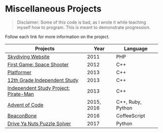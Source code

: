 # Miscellaneous Projects

> Disclaimer: Some of this code is bad, as I wrote it while teaching
myself how to program. This is meant to demonstrate progression.

Follow each link for more information on the project.

Projects                                                   | Year       | Language
-----------------------------------------------------------|------------|------------------
[Skydiving Website](skydiving-website)                     | 2011       | PHP
[First Game: Space Shooter](first-game)                    | 2012       | C++
[Platformer](platformer)                                   | 2013       | C++
[12th Grade Independent Study](independent-study)          | 2013       | C++
[Independent Study Project: Pirate-Man](pirate-man)        | 2013       | C++
[Advent of Code](https://github.com/mchill/advent-of-code) | 2015, 2016 | C++, Ruby, Python
[BeaconBone](https://github.com/mchill/beacon-bone)        | 2016       | CoffeeScript
[Drive Ya Nuts Puzzle Solver](drive-ya-nuts)               | 2017       | Python

